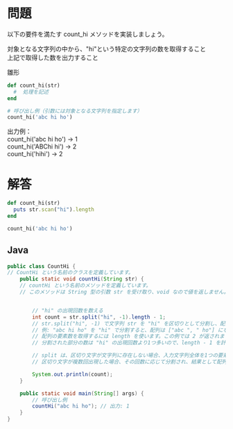 # 問題

以下の要件を満たす count_hi メソッドを実装しましょう。

対象となる文字列の中から、"hi"という特定の文字列の数を取得すること  
上記で取得した数を出力すること

雛形

```ruby
def count_hi(str)
  #  処理を記述
end

# 呼び出し例（引数には対象となる文字列を指定します）
count_hi('abc hi ho')
```

出力例：  
count_hi('abc hi ho') → 1  
count_hi('ABChi hi') → 2  
count_hi('hihi') → 2

# 解答

```ruby
def count_hi(str)
  puts str.scan("hi").length
end

count_hi('abc hi ho')
```

## Java

```java
public class CountHi {
// CountHi という名前のクラスを定義しています。
    public static void countHi(String str) {
    // countHi という名前のメソッドを定義しています。
    // このメソッドは String 型の引数 str を受け取り、void なので値を返しません。


        // "hi" の出現回数を数える
        int count = str.split("hi", -1).length - 1;
        // str.split("hi", -1) で文字列 str を "hi" を区切りとして分割し、配列を生成します。
        // 例: "abc hi ho" を "hi" で分割すると、配列は ["abc ", " ho"] になります。
        // 配列の要素数を取得するには length を使います。この例では 2 が返されます。
        // 分割された部分の数は "hi" の出現回数より1つ多いので、length - 1 を計算して "hi" の出現回数を取得します。

        // split は、区切り文字が文字列に存在しない場合、入力文字列全体を1つの要素として持つ配列を返します。
        // 区切り文字が複数回出現した場合、その回数に応じて分割され、結果として配列の要素数が増えます。

        System.out.println(count);
    }

    public static void main(String[] args) {
        // 呼び出し例
        countHi("abc hi ho"); // 出力: 1
    }
}

```
